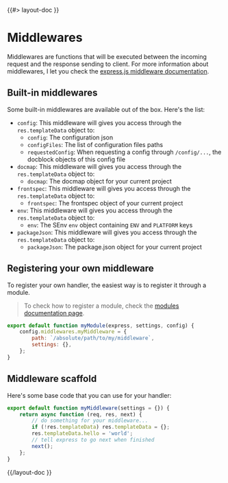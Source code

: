 <!--
/**
 * @name            Middlewares
 * @namespace       doc.middlewares
 * @type            Markdown
 * @platform        md
 * @status          stable
 * @menu            Documentation / Middlewares           /doc/middlewares/overview
 *
 * @since           2.0.0
 * @author    Olivier Bossel <olivier.bossel@gmail.com> (https://olivierbossel.com)
 */
-->

{{#> layout-doc }}

# Middlewares

Middlewares are functions that will be executed between the incoming request and the response sending to client. For more information about middlewares, I let you check the [express.js middleware documentation](https://expressjs.com/en/guide/using-middleware.html).

## Built-in middlewares

Some built-in middlewares are available out of the box. Here's the list:

-   `config`: This middleware will gives you access through the `res.templateData` object to:
    -   `config`: The configuration json
    -   `configFiles`: The list of configuration files paths
    -   `requestedConfig`: When requesting a config through `/config/...`, the docblock objects of this config file
-   `docmap`: This middleware will gives you access through the `res.templateData` object to:
    -   `docmap`: The docmap object for your current project
-   `frontspec`: This middleware will gives you access through the `res.templateData` object to:
    -   `frontspec`: The frontspec object of your current project
-   `env`: This middleware will gives you access through the `res.templateData` object to:
    -   `env`: The SEnv `env` object containing `ENV` and `PLATFORM` keys
-   `packageJson`: This middleware will gives you access through the `res.templateData` object to:
    -   `packageJson`: The package.json object for your current project

## Registering your own middleware

To register your own handler, the easiest way is to register it through a module.

> To check how to register a module, check the [modules documentation page](/doc/servers/modules).

```js
export default function myModule(express, settings, config) {
    config.middlewares.myMiddleware = {
        path: `/absolute/path/to/my/middleware`,
        settings: {},
    };
}
```

## Middleware scaffold

Here's some base code that you can use for your handler:

```js
export default function myMiddleware(settings = {}) {
    return async function (req, res, next) {
        // do something for your middleware...
        if (!res.templateData) res.templateData = {};
        res.templateData.hello = 'world';
        // tell express to go next when finished
        next();
    };
}
```

{{/layout-doc }}

